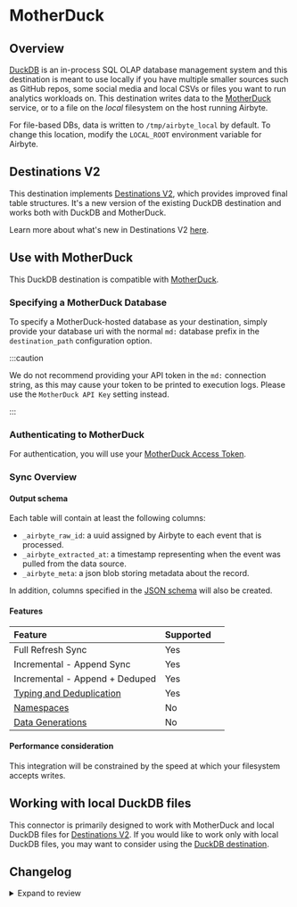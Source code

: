 # MotherDuck

## Overview

[DuckDB](https://duckdb.org/) is an in-process SQL OLAP database management system and this destination is meant to use locally if you have multiple smaller sources such as GitHub repos, some social media and local CSVs or files you want to run analytics workloads on. This destination writes data to the [MotherDuck](https://motherduck.com) service, or to a file on the _local_ filesystem on the host running Airbyte.

For file-based DBs, data is written to `/tmp/airbyte_local` by default. To change this location, modify the `LOCAL_ROOT` environment variable for Airbyte.

## Destinations V2

This destination implements [Destinations V2](/release_notes/upgrading_to_destinations_v2/#what-is-destinations-v2), which provides improved final table structures. It's a new version of the existing DuckDB destination and works both with DuckDB and MotherDuck.

Learn more about what's new in Destinations V2 [here](/platform/using-airbyte/core-concepts/typing-deduping).

## Use with MotherDuck

This DuckDB destination is compatible with [MotherDuck](https://motherduck.com).

### Specifying a MotherDuck Database

To specify a MotherDuck-hosted database as your destination, simply provide your database uri with the normal `md:` database prefix in the `destination_path` configuration option.

:::caution

We do not recommend providing your API token in the `md:` connection string, as this may cause your token to be printed to execution logs. Please use the `MotherDuck API Key` setting instead.

:::

### Authenticating to MotherDuck

<FieldAnchor field="motherduck_api_key">

For authentication, you will use your [MotherDuck Access Token](https://motherduck.com/docs/key-tasks/authenticating-and-connecting-to-motherduck/authenticating-to-motherduck/#creating-an-access-token).

</FieldAnchor>

### Sync Overview

#### Output schema

Each table will contain at least the following columns:

- `_airbyte_raw_id`: a uuid assigned by Airbyte to each event that is processed.
- `_airbyte_extracted_at`: a timestamp representing when the event was pulled from the data source.
- `_airbyte_meta`: a json blob storing metadata about the record.

In addition, columns specified in the [JSON schema](https://docs.airbyte.com/connector-development/schema-reference) will also be created.

#### Features

| Feature                                                                  | Supported |     |
| :----------------------------------------------------------------------- | :-------- | :-- |
| Full Refresh Sync                                                        | Yes       |     |
| Incremental - Append Sync                                                | Yes       |     |
| Incremental - Append + Deduped                                           | Yes       |     |
| [Typing and Deduplication](/platform/using-airbyte/core-concepts/typing-deduping) | Yes       |     |
| [Namespaces](/platform/using-airbyte/core-concepts/namespaces)                    | No        |     |
| [Data Generations](/platform/operator-guides/refreshes#data-generations)          | No        |     |

#### Performance consideration

This integration will be constrained by the speed at which your filesystem accepts writes.

## Working with local DuckDB files

This connector is primarily designed to work with MotherDuck and local DuckDB files for [Destinations V2](/release_notes/upgrading_to_destinations_v2/#what-is-destinations-v2). If you would like to work only with local DuckDB files, you may want to consider using the [DuckDB destination](https://docs.airbyte.com/integrations/destinations/duckdb).

## Changelog

<details>
  <summary>Expand to review</summary>

| Version | Date       | Pull Request                                             | Subject                                                                                                                          |
| :------ | :--------- | :------------------------------------------------------- | :------------------------------------------------------------------------------------------------------------------------------- |
| 0.1.18 | 2025-03-01 | [54737](https://github.com/airbytehq/airbyte/pull/54737) | Update airbyte-cdk to ^6.0.0 in destination-motherduck |
| 0.1.17 | 2024-12-26 | [50425](https://github.com/airbytehq/airbyte/pull/50425) | Fix bug overwrite write method not saving all batches |
| 0.1.16 | 2024-12-06 | [48562](https://github.com/airbytehq/airbyte/pull/48562) | Improved handling of config parameters during SQL engine creation. |
| 0.1.15 | 2024-11-07 | [48405](https://github.com/airbytehq/airbyte/pull/48405) | Updated docs and hovertext for schema, api key, and database name. |
| 0.1.14 | 2024-10-30 | [48006](https://github.com/airbytehq/airbyte/pull/48006) | Fix bug in \_flush_buffer, explicitly register dataframe before inserting |
| 0.1.13 | 2024-10-30 | [47969](https://github.com/airbytehq/airbyte/pull/47969) | Preserve Platform-generated id in state messages. |
| 0.1.12 | 2024-10-30 | [47987](https://github.com/airbytehq/airbyte/pull/47987) | Disable PyPi publish. |
| 0.1.11 | 2024-10-30 | [47979](https://github.com/airbytehq/airbyte/pull/47979) | Rename package. |
| 0.1.10 | 2024-10-29 | [47958](https://github.com/airbytehq/airbyte/pull/47958) | Add state counts and other fixes. |
| 0.1.9 | 2024-10-29 | [47950](https://github.com/airbytehq/airbyte/pull/47950) | Fix bug: add double quotes to column names that are reserved keywords. |
| 0.1.8 | 2024-10-29 | [47952](https://github.com/airbytehq/airbyte/pull/47952) | Fix: Add max batch size for loads. |
| 0.1.7 | 2024-10-29 | [47706](https://github.com/airbytehq/airbyte/pull/47706) | Fix bug: incorrect column names were used to create new stream table when using multiple streams. |
| 0.1.6 | 2024-10-29 | [47821](https://github.com/airbytehq/airbyte/pull/47821) | Update dependencies |
| 0.1.5 | 2024-10-28 | [47694](https://github.com/airbytehq/airbyte/pull/47694) | Resolve write failures, move processor classes into the connector. |
| 0.1.4 | 2024-10-28 | [47688](https://github.com/airbytehq/airbyte/pull/47688) | Use new destination table name format, explicitly insert PyArrow table columns by name and add debug info for column mismatches. |
| 0.1.3 | 2024-10-23 | [47315](https://github.com/airbytehq/airbyte/pull/47315) | Fix bug causing MotherDuck API key to not be correctly passed to the engine. |
| 0.1.2 | 2024-10-23 | [47315](https://github.com/airbytehq/airbyte/pull/47315) | Use `saas_only` mode during connection check to reduce ram usage. |
| 0.1.1 | 2024-10-23 | [47312](https://github.com/airbytehq/airbyte/pull/47312) | Fix: generate new unique destination ID |
| 0.1.0 | 2024-10-23 | [46904](https://github.com/airbytehq/airbyte/pull/46904) | New MotherDuck destination |

</details>
